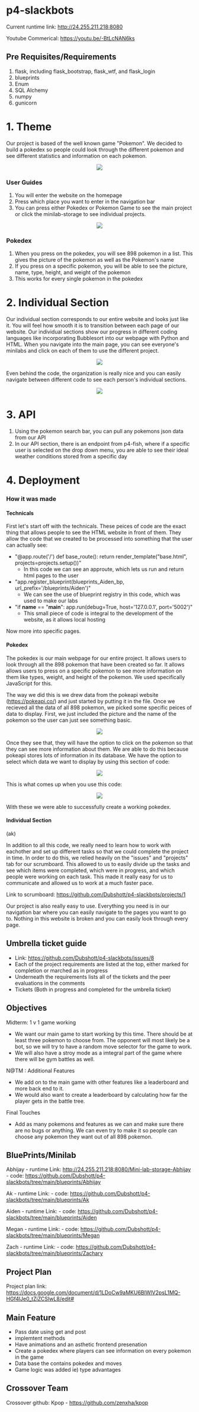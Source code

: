 # p4-slackbots

Current runtime link: http://24.255.211.218:8080

Youtube Commerical: https://youtu.be/-BtLcNAN6ks

## Pre Requisites/Requirements 
1. flask, including flask_bootstrap, flask_wtf, and flask_login
2. blueprints
3. Enum
4. SQL Alchemy
5. numpy
6. gunicorn

# 1. Theme

Our project is based of the well known game "Pokemon". We decided to build a pokedex so people could look through the different pokemon and see different statistics and information on each pokemon. 

<p align="center">
  <img src="https://media.discordapp.net/attachments/774395521862729728/855498442418552832/unknown.png?width=1922&height=877" />
<p>

### User Guides
1. You will enter the website on the homepage
2. Press which place you want to enter in the navigation bar
3. You can press either Pokedex or Pokemon Game to see the main project or click the minilab-storage to see individual projects. 

<p align="center">
  <img src="https://media.discordapp.net/attachments/774395521862729728/855498574401241089/unknown.png?width=1922&height=45" />
<p>    
    
### Pokedex
1. When you press on the pokedex, you will see 898 pokemon in a list. This gives the picture of the pokemon as well as the Pokemon's name
2. If you press on a specific pokemon, you will be able to see the picture, name, type, height, and weight of the pokemon
3. This works for every single pokemon in the pokedex

# 2. Individual Section

Our individual section corresponds to our entire website and looks just like it. You will feel how smooth it is to transition between each page of our website. Our individual sections show our progress in different coding languages like incorporating Bubblesort into our webpage with Python and HTML. When you navigate into the main page, you can see everyone's minilabs and click on each of them to use the different project. 

<p align="center">
  <img src="https://media.discordapp.net/attachments/824009589024358431/855505747597066280/unknown.png?width=1922&height=228" />
<p>    
    
Even behind the code, the organization is really nice and you can easily navigate between different code to see each person's individual sections.

<p align="center">
  <img src="https://media.discordapp.net/attachments/774395521862729728/855499614093312042/unknown.png" />
<p>        

# 3. API
1. Using the pokemon search bar, you can pull any pokemons json data from our API 
2. In our API section, there is an endpoint from p4-fish, where if a specific user is selected on the drop down menu, you are able to see their ideal weather conditions stored from a specific day

# 4. Deployment

### How it was made

#### Technicals
First let's start off with the technicals. These peices of code are the exact thing that allows people to see the HTML website in front of them. They allow the code that we created to be processed into something that the user can actually see: 

- "@app.route('/')
def base_route():
    return render_template("base.html", projects=projects.setup())"
    - In this code we can see an approute, which lets us run and return html pages to the user
- "app.register_blueprint(blueprints_Aiden_bp, url_prefix='/blueprints/Aiden')"
    - We can see the use of blueprint registry in this code, which was used to make our labs
- "if __name__ == "__main__":
    app.run(debug=True, host='127.0.0.1', port='5002')"
    - This small piece of code is integral to the development of the website, as it allows local hosting

Now more into specific pages. 

#### Pokedex

The pokedex is our main webpage for our entire project. It allows users to look through all the 898 pokemon that have been created so far. It allows allows users to press on a specific pokemon to see more information on them like types, weight, and height of the pokemon. We used specifically JavaScript for this. 

The way we did this is we drew data from the pokeapi website (https://pokeapi.co/) and just started by putting it in the file. Once we recieved all the data of all 898 pokemon, we picked some specific peices of data to display. First, we just included the picture and the name of the pokemon so the user can just see something basic. 

<p align="center">
  <img src="https://media.discordapp.net/attachments/774395521862729728/855496389974556702/unknown.png?width=1922&height=309" />
<p>
    
Once they see that, they will have the option to click on the pokemon so that they can see more information about them. We are able to do this because pokeapi stores lots of information in its database. We have the option to select which data we want to display by using this section of code:

<p align="center">
    <img src="https://media.discordapp.net/attachments/774395521862729728/855497075218579466/unknown.png" />
</p>    
    
This is what comes up when you use this code: 
    
<p align="center">
    <img src="https://media.discordapp.net/attachments/774395521862729728/855496625396383764/unknown.png?width=1922&height=418" />
</p>

With these we were able to successfully create a working pokedex. 

#### Individual Section

(ak)

In addition to all this code, we really need to learn how to work with eachother and set up different tasks so that we could complete the project in time. In order to do this, we relied heavily on the "issues" and "projects" tab for our scrumboard. This allowed to us to easily divide up the tasks and see which items were completed, which were in progress, and which people were working on each task. This made it really easy for us to communicate and allowed us to work at a much faster pace. 

Link to scrumboard: https://github.com/Dubshott/p4-slackbots/projects/1

Our project is also really easy to use. Everything you need is in our navigation bar where you can easily navigate to the pages you want to go to. Nothing in this website is broken and you can easily look through every page. 

## Umbrella ticket guide
- Link:  https://github.com/Dubshott/p4-slackbots/issues/8
- Each of the project requirements are listed at the top, either marked for completion or marched as in progress
- Underneath the requirements lists all of the tickets and the peer evaluations in the comments
- Tickets (Both in progress and completed for the umbrella ticket)

## Objectives

Midterm: 1 v 1 game working

- We want our main game to start working by this time. There should be at least three pokemon to choose from. The opponent will most likely be a bot, so we will try to have a random move selector for the game to work. 
- We will also have a stroy mode as a imtegral part of the game where there will be gym battles as well. 

N@TM : Additional Features
- We add on to the main game with other features like a leaderboard and more back end to it. 
- We would also want to create a leaderboard by calculating how far the player gets in the battle tree. 

 Final Touches
- Add as many pokemons and features as we can and make sure there are no bugs or anything. We can even try to make it so people can choose any pokemon they want out of all 898 pokemon.


## BluePrints/Minilab

Abhijay - runtime Link: http://24.255.211.218:8080/Mini-lab-storage-Abhijay
        - code: https://github.com/Dubshott/p4-slackbots/tree/main/blueprints/Abhijay
 
Ak      - runtime Link:
        - code: https://github.com/Dubshott/p4-slackbots/tree/main/blueprints/Ak
        
Aiden   - runtime Link:
        - code: https://github.com/Dubshott/p4-slackbots/tree/main/blueprints/Aiden
        
Megan   - runtime Link:
        - code: https://github.com/Dubshott/p4-slackbots/tree/main/blueprints/Megan
        
Zach   - runtime Link:
        - code: https://github.com/Dubshott/p4-slackbots/tree/main/blueprints/Zachary
     
## Project Plan

Project plan link: https://docs.google.com/document/d/1LDoCw9aMKU6BlWlV2psL1MQ-HGf4lJe0_tZiZCSIwL8/edit#

## Main Feature
- Pass date using get and post 
- implemtent methods 
- Have animations and an asthetic frontend presenation 
- Create a pokedex where players can see information on every pokemon in the game
- Data base the contains pokedex and moves 
- Game logic was added ie) type advantages


## Crossover Team

Crossover github: Kpop - https://github.com/zenxha/kpop








































